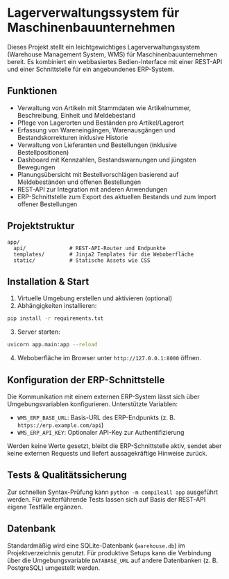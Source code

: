 # Lagerverwaltungssystem für Maschinenbauunternehmen

Dieses Projekt stellt ein leichtgewichtiges Lagerverwaltungssystem (Warehouse Management System, WMS) für Maschinenbauunternehmen bereit. Es kombiniert ein webbasiertes Bedien-Interface mit einer REST-API und einer Schnittstelle für ein angebundenes ERP-System.

## Funktionen

- Verwaltung von Artikeln mit Stammdaten wie Artikelnummer, Beschreibung, Einheit und Meldebestand
- Pflege von Lagerorten und Beständen pro Artikel/Lagerort
- Erfassung von Wareneingängen, Warenausgängen und Bestandskorrekturen inklusive Historie
- Verwaltung von Lieferanten und Bestellungen (inklusive Bestellpositionen)
- Dashboard mit Kennzahlen, Bestandswarnungen und jüngsten Bewegungen
- Planungsübersicht mit Bestellvorschlägen basierend auf Meldebeständen und offenen Bestellungen
- REST-API zur Integration mit anderen Anwendungen
- ERP-Schnittstelle zum Export des aktuellen Bestands und zum Import offener Bestellungen

## Projektstruktur

```
app/
  api/              # REST-API-Router und Endpunkte
  templates/        # Jinja2 Templates für die Weboberfläche
  static/           # Statische Assets wie CSS
```

## Installation & Start

1. Virtuelle Umgebung erstellen und aktivieren (optional)
2. Abhängigkeiten installieren:

```bash
pip install -r requirements.txt
```

3. Server starten:

```bash
uvicorn app.main:app --reload
```

4. Weboberfläche im Browser unter `http://127.0.0.1:8000` öffnen.

## Konfiguration der ERP-Schnittstelle

Die Kommunikation mit einem externen ERP-System lässt sich über Umgebungsvariablen konfigurieren. Unterstützte Variablen:

- `WMS_ERP_BASE_URL`: Basis-URL des ERP-Endpunkts (z. B. `https://erp.example.com/api`)
- `WMS_ERP_API_KEY`: Optionaler API-Key zur Authentifizierung

Werden keine Werte gesetzt, bleibt die ERP-Schnittstelle aktiv, sendet aber keine externen Requests und liefert aussagekräftige Hinweise zurück.

## Tests & Qualitätssicherung

Zur schnellen Syntax-Prüfung kann `python -m compileall app` ausgeführt werden. Für weiterführende Tests lassen sich auf Basis der REST-API eigene Testfälle ergänzen.

## Datenbank

Standardmäßig wird eine SQLite-Datenbank (`warehouse.db`) im Projektverzeichnis genutzt. Für produktive Setups kann die Verbindung über die Umgebungsvariable `DATABASE_URL` auf andere Datenbanken (z. B. PostgreSQL) umgestellt werden.

